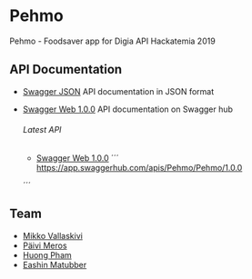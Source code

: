 # Pehmo

Pehmo - Foodsaver app for Digia API Hackatemia 2019

## API Documentation

- [Swagger JSON](../master/API-documentation/swagger.json)
  API documentation in JSON format

- [Swagger Web 1.0.0](https://app.swaggerhub.com/apis-docs/Pehmo/Pehmo/1.0.0#/)
  API documentation on Swagger hub
  
  ###### Latest API
  - [Swagger Web 1.0.0](https://app.swaggerhub.com/apis/Pehmo/Pehmo/1.0.0)
  ´´´
  https://app.swaggerhub.com/apis/Pehmo/Pehmo/1.0.0
  
  ´´´
  

## Team

- [Mikko Vallaskivi](https://github.com/mikkovalla)
- [Päivi Meros]()
- [Huong Pham](https://github.com/sallykyki)
- [Eashin Matubber](https://github.com/eeashin)
